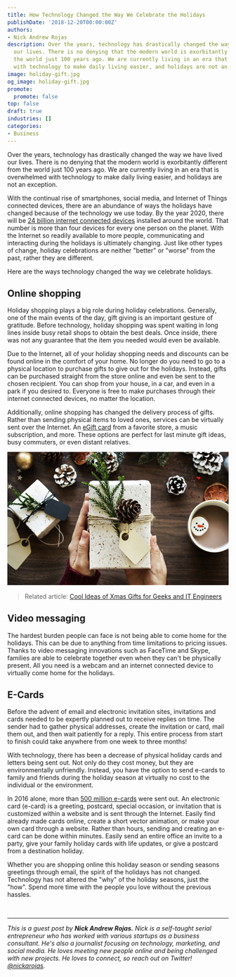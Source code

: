 ```yaml
---
title: How Technology Changed the Way We Celebrate the Holidays
publishDate: '2018-12-20T00:00:00Z'
authors:
- Nick Andrew Rojas
description: Over the years, technology has drastically changed the way we have lived
  our lives. There is no denying that the modern world is exorbitantly different from
  the world just 100 years ago. We are currently living in an era that is overwhelmed
  with technology to make daily living easier, and holidays are not an exception.
image: holiday-gift.jpg
og_image: holiday-gift.jpg
promote:
  promote: false
top: false
draft: true
industries: []
categories:
- Business
---
```

Over the years, technology has drastically changed the way we have lived our lives. There is no denying that the modern world is exorbitantly different from the world just 100 years ago. We are currently living in an era that is overwhelmed with technology to make daily living easier, and holidays are not an exception.

With the continual rise of smartphones, social media, and Internet of Things connected devices, there are an abundance of ways the holidays have changed because of the technology we use today. By the year 2020, there will be <a href="https://futurism.com/by-2020-there-will-be-4-devices-for-every-human-on-earth" target="_blank">24 billion internet connected devices</a> installed around the world. That number is more than four devices for every one person on the planet. With the Internet so readily available to more people, communicating and interacting during the holidays is ultimately changing. Just like other types of change, holiday celebrations are neither "better" or "worse" from the past, rather they are different.

Here are the ways technology changed the way we celebrate holidays.

## Online shopping

Holiday shopping plays a big role during holiday celebrations. Generally, one of the main events of the day, gift giving is an important gesture of gratitude. Before technology, holiday shopping was spent waiting in long lines inside busy retail shops to obtain the best deals. Once inside, there was not any guarantee that the item you needed would even be available.

Due to the Internet, all of your holiday shopping needs and discounts can be found online in the comfort of your home. No longer do you need to go to a physical location to purchase gifts to give out for the holidays. Instead, gifts can be purchased straight from the store online and even be sent to the chosen recipient. You can shop from your house, in a car, and even in a park if you desired to. Everyone is free to make purchases through their internet connected devices, no matter the location.

Additionally, online shopping has changed the delivery process of gifts. Rather than sending physical items to loved ones, services can be virtually sent over the Internet. An <a href="https://www.pgatoursuperstore.com/home" target="_blank">eGift card</a> from a favorite store, a music subscription, and more. These options are perfect for last minute gift ideas, busy commuters, or even distant relatives.

![Gift](gift.jpg)

> Related article: [Cool Ideas of Xmas Gifts for Geeks and IT Engineers](https://anadea.info/blog/ideas-of-xmas-gifts-for-geeks-and-it-engineers)

## Video messaging

The hardest burden people can face is not being able to come home for the holidays. This can be due to anything from time limitations to pricing issues. Thanks to video messaging innovations such as FaceTime and Skype, families are able to celebrate together even when they can't be physically present. All you need is a webcam and an internet connected device to virtually come home for the holidays.

## E-Cards

Before the advent of email and electronic invitation sites, invitations and cards needed to be expertly planned out to receive replies on time. The sender had to gather physical addresses, create the invitation or card, mail them out, and then wait patiently for a reply. This entire process from start to finish could take anywhere from one week to three months!

With technology, there has been a decrease of physical holiday cards and letters being sent out. Not only do they cost money, but they are environmentally unfriendly. Instead, you have the option to send e-cards to family and friends during the holiday season at virtually no cost to the individual or the environment.

In 2016 alone, more than <a href="https://brandongaille.com/35-astonishing-greeting-card-industry-trends/" target="_blank">500 million e-cards</a> were sent out. An electronic card (e-card) is a greeting, postcard, special occasion, or invitation that is customized within a website and is sent through the Internet. Easily find already made cards online, create a short vector animation, or make your own card through a website. Rather than hours, sending and creating an e-card can be done within minutes. Easily send an entire office an invite to a party, give your family holiday cards with life updates, or give a postcard from a destination holiday.

Whether you are shopping online this holiday season or sending seasons greetings through email, the spirit of the holidays has not changed. Technology has not altered the "why" of the holiday seasons, just the "how". Spend more time with the people you love without the previous hassles.


<br />

---
*This is a guest post by **Nick Andrew Rojas.** Nick is a self-taught serial entrepreneur who has worked with various startups as a business consultant. He's also a journalist focusing on technology, marketing, and social media. He loves meeting new people online and being challenged with new projects. He loves to connect, so reach out on Twitter! <a href="https://twitter.com/NickARojas" target="_blank">@nickarojas</a>.*
